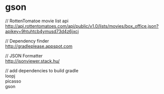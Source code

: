 # gson



// RottenTomatoe movie list api<br>
http://api.rottentomatoes.com/api/public/v1.0/lists/movies/box_office.json?apikey=9htuhtcb4ymusd73d4z6jxcj

// Dependency finder<br>
http://gradleplease.appspot.com


// JSON Formatter<br>
http://jsonviewer.stack.hu/

// add dependencies to build gradle<br>
loopj<br>
picasso<br>
gson<br>
